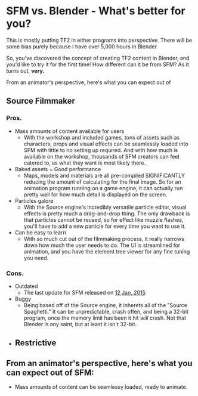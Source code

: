 # SFM vs. Blender - What's better for you?
This is mostly putting TF2 in either programs into perspective. There will be some bias purely because I have over 5,000 hours in Blender.

So, you've discovered the concept of creating TF2 content in Blender, and you'd like to try it for the first time! How different can it be from SFM? As it turns out, **very.**

From an animator's perspective, here's what you can expect out of
## Source Filmmaker
### Pros.
- Mass amounts of content available for users
  - With the workshop and included games, tons of assets such as characters, props and visual effects can be seamlessly loaded into SFM with little to no setting up required. And with how much is available on the workshop, thousands of SFM creators can feel catered to, as what they want is most likely there.
- Baked assets = Good performance
  - Maps, models and materials are all pre-compiled SIGNIFICANTLY reducing the amount of calculating for the final image. So for an animation program running on a game engine, it can actually run pretty well for how much detail is displayed on the screen.
- Particles galore
  - With the Source engine's incredibly versatile particle editor, visual effects is pretty much a drag-and-drop thing. The only drawback is that particles cannot be reused, so for effect like muzzle flashes, you'll have to add a new particle for every time you want to use it.
- Can be easy to learn
  - With so much cut out of the filmmaking process, it really narrows down how much the user needs to do. The UI is streamlined for animation, and you have the element tree viewer for any fine tuning you need.
### Cons.
- Outdated
  - The last update for SFM released on [12 Jan, 2015](https://store.steampowered.com/oldnews/?appids=1840&appgroupname=Source+Filmmaker&feed=steam_updates#:~:text=Source%20Filmmaker%20%2D%20Valve-,Source%20Filmmaker%20version,8.14%20has%20been%20released.)
- Buggy
  - Being based off of the Source engine, it inherets all of the "Source Spaghetti." It can be unpredictable, crash often, and being a 32-bit program, once the memory limit has been it hit *will* crash. Not that Blender is any saint, but at least it isn't 32-bit.
- Restrictive
  - 

## From an animator's perspective, here's what you can expect out of SFM:
- Mass amounts of content can be seamlessy loaded, ready to animate.
